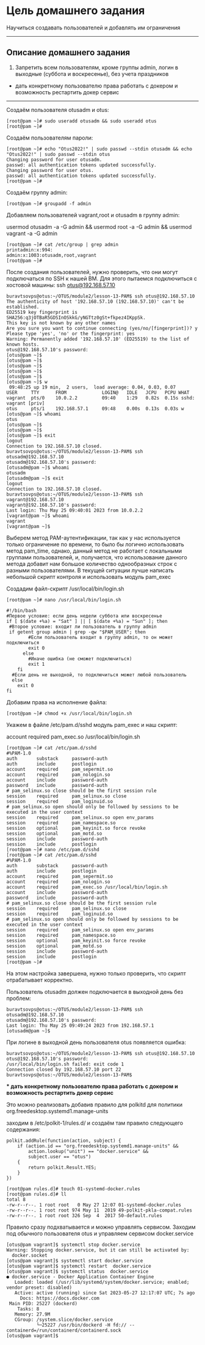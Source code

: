 # Цель домашнего задания
Научиться создавать пользователей и добавлять им ограничения



---


## Описание домашнего задания
1) Запретить всем пользователям, кроме группы admin, логин в выходные (суббота и воскресенье), без учета праздников

* дать конкретному пользователю права работать с докером
и возможность рестартить докер сервис


---



Создаём пользователя otusadm и otus:
```
[root@pam ~]# sudo useradd otusadm && sudo useradd otus
[root@pam ~]# 
```
Создаём пользователям пароли:

```
[root@pam ~]# echo "Otus2022!" | sudo passwd --stdin otusadm && echo "Otus2022!" | sudo passwd --stdin otus
Changing password for user otusadm.
passwd: all authentication tokens updated successfully.
Changing password for user otus.
passwd: all authentication tokens updated successfully.
[root@pam ~]# 

```
Создаём группу admin:

```
[root@pam ~]# groupadd -f admin
```
Добавляем пользователей vagrant,root и otusadm в группу admin:

usermod otusadm -a -G admin && usermod root -a -G admin && usermod vagrant -a -G admin

```
[root@pam ~]# cat /etc/group | grep admin
printadmin:x:994:
admin:x:1003:otusadm,root,vagrant
[root@pam ~]# 

```
После создания пользователей, нужно проверить, что они могут подключаться по SSH к нашей ВМ. Для этого пытаемся подключиться с хостовой машины: 
ssh otus@192.168.57.10

```
buravtsovps@otus:~/OTUS/module2/lesson-13-PAM$ ssh otus@192.168.57.10
The authenticity of host '192.168.57.10 (192.168.57.10)' can't be established.
ED25519 key fingerprint is SHA256:q3jOTBaR5GDSInOSkkG/yNGTtz0gSt+fkpez4IKppSk.
This key is not known by any other names
Are you sure you want to continue connecting (yes/no/[fingerprint])? y
Please type 'yes', 'no' or the fingerprint: yes
Warning: Permanently added '192.168.57.10' (ED25519) to the list of known hosts.
otus@192.168.57.10's password: 
[otus@pam ~]$ 
[otus@pam ~]$ 
[otus@pam ~]$ 
[otus@pam ~]$ 
[otus@pam ~]$ 
[otus@pam ~]$ w
 09:48:25 up 19 min,  2 users,  load average: 0.04, 0.03, 0.07
USER     TTY      FROM             LOGIN@   IDLE   JCPU   PCPU WHAT
vagrant  pts/0    10.0.2.2         09:40    1:29   0.82s  0.15s sshd: vagrant [priv]                           
otus     pts/1    192.168.57.1     09:48    0.00s  0.13s  0.03s w
[otus@pam ~]$ whoami
otus
[otus@pam ~]$ 
[otus@pam ~]$ 
[otus@pam ~]$ exit 
logout
Connection to 192.168.57.10 closed.
buravtsovps@otus:~/OTUS/module2/lesson-13-PAM$ ssh otusadm@192.168.57.10
otusadm@192.168.57.10's password: 
[otusadm@pam ~]$ whoami 
otusadm
[otusadm@pam ~]$ exit 
logout
Connection to 192.168.57.10 closed.
buravtsovps@otus:~/OTUS/module2/lesson-13-PAM$ ssh vagrant@192.168.57.10
vagrant@192.168.57.10's password: 
Last login: Thu May 25 09:40:01 2023 from 10.0.2.2
[vagrant@pam ~]$ whoami 
vagrant
[vagrant@pam ~]$ 
```

Выберем метод PAM-аутентификации, так как у нас используется только ограничение по времени, то было бы логично использовать метод pam_time, однако, данный метод не работает с локальными группами пользователей, и, получается, что использование данного метода добавит нам большое количество однообразных строк с разными пользователями. В текущей ситуации лучше написать небольшой скрипт контроля и использовать модуль pam_exec


Создадим файл-скрипт /usr/local/bin/login.sh

```
[root@pam ~]# nano /usr/local/bin/login.sh

#!/bin/bash
#Первое условие: если день недели суббота или воскресенье
if [ $(date +%a) = "Sat" ] || [ $(date +%a) = "Sun" ]; then
 #Второе условие: входит ли пользователь в группу admin
 if getent group admin | grep -qw "$PAM_USER"; then
        #Если пользователь входит в группу admin, то он может подключиться
        exit 0
      else
        #Иначе ошибка (не сможет подключиться)
        exit 1
    fi
  #Если день не выходной, то подключиться может любой пользователь
  else
    exit 0
fi

```
Добавим права на исполнение файла:

```
[root@pam ~]# chmod +x /usr/local/bin/login.sh
```
Укажем в файле /etc/pam.d/sshd модуль pam_exec и наш скрипт:

account    required     pam_exec.so /usr/local/bin/login.sh

```
[root@pam ~]# cat /etc/pam.d/sshd 
#%PAM-1.0
auth       substack     password-auth
auth       include      postlogin
account    required     pam_sepermit.so
account    required     pam_nologin.so
account    include      password-auth
password   include      password-auth
# pam_selinux.so close should be the first session rule
session    required     pam_selinux.so close
session    required     pam_loginuid.so
# pam_selinux.so open should only be followed by sessions to be executed in the user context
session    required     pam_selinux.so open env_params
session    required     pam_namespace.so
session    optional     pam_keyinit.so force revoke
session    optional     pam_motd.so
session    include      password-auth
session    include      postlogin
[root@pam ~]# nano /etc/pam.d/sshd
[root@pam ~]# cat /etc/pam.d/sshd 
#%PAM-1.0
auth       substack     password-auth
auth       include      postlogin
account    required     pam_sepermit.so
account    required     pam_nologin.so
account    required     pam_exec.so /usr/local/bin/login.sh
account    include      password-auth
password   include      password-auth
# pam_selinux.so close should be the first session rule
session    required     pam_selinux.so close
session    required     pam_loginuid.so
# pam_selinux.so open should only be followed by sessions to be executed in the user context
session    required     pam_selinux.so open env_params
session    required     pam_namespace.so
session    optional     pam_keyinit.so force revoke
session    optional     pam_motd.so
session    include      password-auth
session    include      postlogin
[root@pam ~]# 

```
На этом настройка завершена, нужно только проверить, что скрипт отрабатывает корректно. 


Пользователь otusadm должен подключается в выходной день без проблем: 
```
buravtsovps@otus:~/OTUS/module2/lesson-13-PAM$ ssh otusadm@192.168.57.10
otusadm@192.168.57.10's password: 
Last login: Thu May 25 09:49:24 2023 from 192.168.57.1
[otusadm@pam ~]$ 
```
При логине в выходной день пользователя otus появляется ошибка:

```
buravtsovps@otus:~/OTUS/module2/lesson-13-PAM$ ssh otus@192.168.57.10
otus@192.168.57.10's password: 
/usr/local/bin/login.sh failed: exit code 1
Connection closed by 192.168.57.10 port 22
buravtsovps@otus:~/OTUS/module2/lesson-13-PAM$ 
```


**\* дать конкретному пользователю права работать с докером
и возможность рестартить докер сервис**

Это можно реализовать добавив правило для polkitd для политики org.freedesktop.systemd1.manage-units

заходим в /etc/polkit-1/rules.d/  и создаём там правило следующего содержания:
```
polkit.addRule(function(action, subject) {
    if (action.id == "org.freedesktop.systemd1.manage-units" &&
        action.lookup("unit") == "docker.service" &&
        subject.user == "otus")
    {
     	return polkit.Result.YES;
    }
})
```

```
[root@pam rules.d]# touch 01-systemd-docker.rules
[root@pam rules.d]# ll
total 8
-rw-r--r--. 1 root root   0 May 27 12:07 01-systemd-docker.rules
-rw-r--r--. 1 root root 974 May 11  2019 49-polkit-pkla-compat.rules
-rw-r--r--. 1 root root 326 Sep  4  2017 50-default.rules
```
Правило сразу подхватывается и можно управлять сервисом. Заходим под обычного пользователя otus и управляем сервисом docker.service

```
[otus@pam vagrant]$ systemctl stop docker.service 
Warning: Stopping docker.service, but it can still be activated by:
  docker.socket
[otus@pam vagrant]$ systemctl start docker.service 
[otus@pam vagrant]$ systemctl restart  docker.service 
[otus@pam vagrant]$ systemctl status  docker.service 
● docker.service - Docker Application Container Engine
   Loaded: loaded (/usr/lib/systemd/system/docker.service; enabled; vendor preset: disabled)
   Active: active (running) since Sat 2023-05-27 12:17:07 UTC; 7s ago
     Docs: https://docs.docker.com
 Main PID: 25227 (dockerd)
    Tasks: 8
   Memory: 27.9M
   CGroup: /system.slice/docker.service
           └─25227 /usr/bin/dockerd -H fd:// --containerd=/run/containerd/containerd.sock
[otus@pam vagrant]$ 
```
